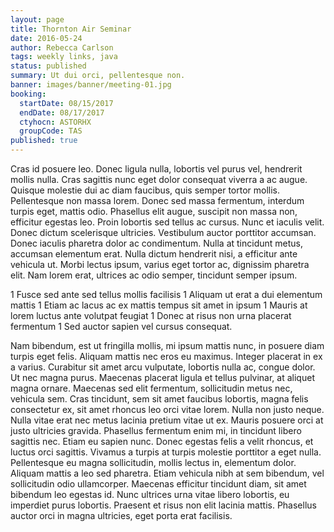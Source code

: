 ```yaml
---
layout: page
title: Thornton Air Seminar
date: 2016-05-24
author: Rebecca Carlson
tags: weekly links, java
status: published
summary: Ut dui orci, pellentesque non.
banner: images/banner/meeting-01.jpg
booking:
  startDate: 08/15/2017
  endDate: 08/17/2017
  ctyhocn: ASTORHX
  groupCode: TAS
published: true
---
```

Cras id posuere leo. Donec ligula nulla, lobortis vel purus vel, hendrerit mollis nulla. Cras sagittis nunc eget dolor consequat viverra a ac augue. Quisque molestie dui ac diam faucibus, quis semper tortor mollis. Pellentesque non massa lorem. Donec sed massa fermentum, interdum turpis eget, mattis odio. Phasellus elit augue, suscipit non massa non, efficitur egestas leo. Proin lobortis sed tellus ac cursus. Nunc et iaculis velit. Donec dictum scelerisque ultricies. Vestibulum auctor porttitor accumsan. Donec iaculis pharetra dolor ac condimentum. Nulla at tincidunt metus, accumsan elementum erat. Nulla dictum hendrerit nisi, a efficitur ante vehicula ut. Morbi lectus ipsum, varius eget tortor ac, dignissim pharetra elit. Nam lorem erat, ultrices ac odio semper, tincidunt semper ipsum.

1 Fusce sed ante sed tellus mollis facilisis
1 Aliquam ut erat a dui elementum mattis
1 Etiam ac lacus ac ex mattis tempus sit amet in ipsum
1 Mauris at lorem luctus ante volutpat feugiat
1 Donec at risus non urna placerat fermentum
1 Sed auctor sapien vel cursus consequat.

Nam bibendum, est ut fringilla mollis, mi ipsum mattis nunc, in posuere diam turpis eget felis. Aliquam mattis nec eros eu maximus. Integer placerat in ex a varius. Curabitur sit amet arcu vulputate, lobortis nulla ac, congue dolor. Ut nec magna purus. Maecenas placerat ligula et tellus pulvinar, at aliquet magna ornare. Maecenas sed elit fermentum, sollicitudin metus nec, vehicula sem. Cras tincidunt, sem sit amet faucibus lobortis, magna felis consectetur ex, sit amet rhoncus leo orci vitae lorem. Nulla non justo neque. Nulla vitae erat nec metus lacinia pretium vitae ut ex.
Mauris posuere orci at justo ultricies gravida. Phasellus fermentum enim mi, in tincidunt libero sagittis nec. Etiam eu sapien nunc. Donec egestas felis a velit rhoncus, et luctus orci sagittis. Vivamus a turpis at turpis molestie porttitor a eget nulla. Pellentesque eu magna sollicitudin, mollis lectus in, elementum dolor. Aliquam mattis a leo sed pharetra. Etiam vehicula nibh at sem bibendum, vel sollicitudin odio ullamcorper. Maecenas efficitur tincidunt diam, sit amet bibendum leo egestas id. Nunc ultrices urna vitae libero lobortis, eu imperdiet purus lobortis. Praesent et risus non elit lacinia mattis. Phasellus auctor orci in magna ultricies, eget porta erat facilisis.
